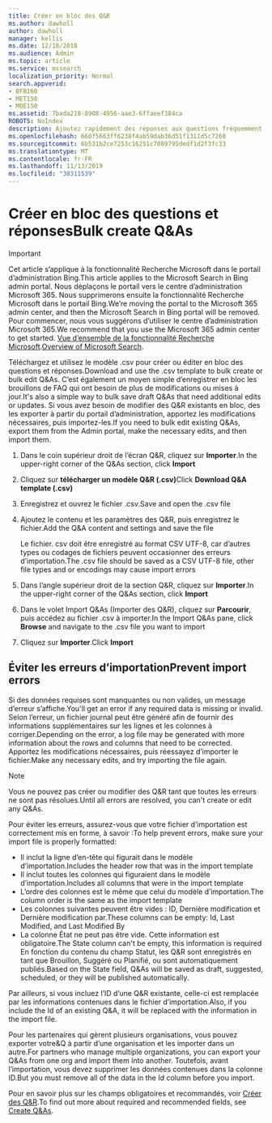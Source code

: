 ```yaml
---
title: Créer en bloc des Q&R
ms.author: dawholl
author: dawholl
manager: kellis
ms.date: 12/18/2018
ms.audience: Admin
ms.topic: article
ms.service: mssearch
localization_priority: Normal
search.appverid:
- BFB160
- MET150
- MOE150
ms.assetid: 7bada218-8908-4956-aae3-6ffaeef384ca
ROBOTS: NoIndex
description: Ajoutez rapidement des réponses aux questions fréquemment posées à l’aide des outils d’importation disponibles dans le portail d’administration de Recherche Microsoft
ms.openlocfilehash: 660f5663ff6238f4ab59dab36d51f1311d5c7260
ms.sourcegitcommit: 6b531b2ce7253c16251c7089795dedf1d2f3fc33
ms.translationtype: MT
ms.contentlocale: fr-FR
ms.lasthandoff: 11/13/2019
ms.locfileid: "38311539"
---
```

# <a name="bulk-create-qas"></a><span data-ttu-id="ab5b5-103">Créer en bloc des questions et réponses</span><span class="sxs-lookup"><span data-stu-id="ab5b5-103">Bulk create Q&As</span></span>

> [!IMPORTANT]
> <span data-ttu-id="ab5b5-104">Cet article s’applique à la fonctionnalité Recherche Microsoft dans le portail d’administration Bing.</span><span class="sxs-lookup"><span data-stu-id="ab5b5-104">This article applies to the Microsoft Search in Bing admin portal.</span></span> <span data-ttu-id="ab5b5-105">Nous déplaçons le portail vers le centre d’administration Microsoft 365. Nous supprimerons ensuite la fonctionnalité Recherche Microsoft dans le portail Bing.</span><span class="sxs-lookup"><span data-stu-id="ab5b5-105">We’re moving the portal to the Microsoft 365 admin center, and then the Microsoft Search in Bing portal will be removed.</span></span> <span data-ttu-id="ab5b5-106">Pour commencer, nous vous suggérons d’utiliser le centre d’administration Microsoft 365.</span><span class="sxs-lookup"><span data-stu-id="ab5b5-106">We recommend that you use the Microsoft 365 admin center to get started.</span></span> <span data-ttu-id="ab5b5-107">[Vue d’ensemble de la fonctionnalité Recherche Microsoft](overview-microsoft-search.md).</span><span class="sxs-lookup"><span data-stu-id="ab5b5-107">[Overview of Microsoft Search](overview-microsoft-search.md).</span></span>
    
<span data-ttu-id="ab5b5-108">Téléchargez et utilisez le modèle .csv pour créer ou éditer en bloc des questions et réponses.</span><span class="sxs-lookup"><span data-stu-id="ab5b5-108">Download and use the .csv template to bulk create or bulk edit Q&As.</span></span> <span data-ttu-id="ab5b5-109">C’est également un moyen simple d’enregistrer en bloc les brouillons de FAQ qui ont besoin de plus de modifications ou mises à jour.</span><span class="sxs-lookup"><span data-stu-id="ab5b5-109">It's also a simple way to bulk save draft Q&As that need additional edits or updates.</span></span> <span data-ttu-id="ab5b5-110">Si vous avez besoin de modifier des Q&R existants en bloc, des les exporter à partir du portail d’administration, apportez les modifications nécessaires, puis importez-les.</span><span class="sxs-lookup"><span data-stu-id="ab5b5-110">If you need to bulk edit existing Q&As, export them from the Admin portal, make the necessary edits, and then import them.</span></span>
  
1. <span data-ttu-id="ab5b5-111">Dans le coin supérieur droit de l’écran Q&R, cliquez sur **Importer**.</span><span class="sxs-lookup"><span data-stu-id="ab5b5-111">In the upper-right corner of the Q&As section, click **Import**</span></span>
    
2. <span data-ttu-id="ab5b5-112">Cliquez sur **télécharger un modèle Q&R (.csv)**</span><span class="sxs-lookup"><span data-stu-id="ab5b5-112">Click **Download Q&A template (.csv)**</span></span>
    
3. <span data-ttu-id="ab5b5-113">Enregistrez et ouvrez le fichier .csv.</span><span class="sxs-lookup"><span data-stu-id="ab5b5-113">Save and open the .csv file</span></span>
    
4. <span data-ttu-id="ab5b5-114">Ajoutez le contenu et les paramètres des Q&R, puis enregistrez le fichier.</span><span class="sxs-lookup"><span data-stu-id="ab5b5-114">Add the Q&A content and settings and save the file</span></span>

    <span data-ttu-id="ab5b5-115">Le fichier. csv doit être enregistré au format CSV UTF-8, car d’autres types ou codages de fichiers peuvent occasionner des erreurs d’importation.</span><span class="sxs-lookup"><span data-stu-id="ab5b5-115">The .csv file should be saved as a CSV UTF-8 file, other file types and or encodings may cause import errors</span></span>
    
5. <span data-ttu-id="ab5b5-116">Dans l’angle supérieur droit de la section Q&R, cliquez sur **Importer**.</span><span class="sxs-lookup"><span data-stu-id="ab5b5-116">In the upper-right corner of the Q&As section, click **Import**</span></span>
    
6. <span data-ttu-id="ab5b5-117">Dans le volet Import Q&As (Importer des Q&R), cliquez sur **Parcourir**, puis accédez au fichier .csv à importer.</span><span class="sxs-lookup"><span data-stu-id="ab5b5-117">In the Import Q&As pane, click **Browse** and navigate to the .csv file you want to import</span></span> 
    
7. <span data-ttu-id="ab5b5-118">Cliquez sur **Importer**.</span><span class="sxs-lookup"><span data-stu-id="ab5b5-118">Click **Import**</span></span>

## <a name="prevent-import-errors"></a><span data-ttu-id="ab5b5-119">Éviter les erreurs d’importation</span><span class="sxs-lookup"><span data-stu-id="ab5b5-119">Prevent import errors</span></span>      
<span data-ttu-id="ab5b5-120">Si des données requises sont manquantes ou non valides, un message d’erreur s’affiche.</span><span class="sxs-lookup"><span data-stu-id="ab5b5-120">You'll get an error if any required data is missing or invalid.</span></span> <span data-ttu-id="ab5b5-121">Selon l’erreur, un fichier journal peut être généré afin de fournir des informations supplémentaires sur les lignes et les colonnes à corriger.</span><span class="sxs-lookup"><span data-stu-id="ab5b5-121">Depending on the error, a log file may be generated with more information about the rows and columns that need to be corrected.</span></span> <span data-ttu-id="ab5b5-122">Apportez les modifications nécessaires, puis réessayez d’importer le fichier.</span><span class="sxs-lookup"><span data-stu-id="ab5b5-122">Make any necessary edits, and try importing the file again.</span></span>

> [!NOTE]
> <span data-ttu-id="ab5b5-123">Vous ne pouvez pas créer ou modifier des Q&R tant que toutes les erreurs ne sont pas résolues.</span><span class="sxs-lookup"><span data-stu-id="ab5b5-123">Until all errors are resolved, you can't create or edit any Q&As.</span></span> 

<span data-ttu-id="ab5b5-124">Pour éviter les erreurs, assurez-vous que votre fichier d’importation est correctement mis en forme, à savoir :</span><span class="sxs-lookup"><span data-stu-id="ab5b5-124">To help prevent errors, make sure your import file is properly formatted:</span></span>
- <span data-ttu-id="ab5b5-125">Il inclut la ligne d’en-tête qui figurait dans le modèle d’importation.</span><span class="sxs-lookup"><span data-stu-id="ab5b5-125">Includes the header row that was in the import template</span></span>
- <span data-ttu-id="ab5b5-126">Il inclut toutes les colonnes qui figuraient dans le modèle d’importation.</span><span class="sxs-lookup"><span data-stu-id="ab5b5-126">Includes all columns that were in the import template</span></span>
- <span data-ttu-id="ab5b5-127">L’ordre des colonnes est le même que celui du modèle d’importation.</span><span class="sxs-lookup"><span data-stu-id="ab5b5-127">The column order is the same as the import template</span></span>
- <span data-ttu-id="ab5b5-128">Les colonnes suivantes peuvent être vides : ID, Dernière modification et Dernière modification par.</span><span class="sxs-lookup"><span data-stu-id="ab5b5-128">These columns can be empty: Id, Last Modified, and Last Modified By</span></span>
- <span data-ttu-id="ab5b5-129">La colonne État ne peut pas être vide. Cette information est obligatoire.</span><span class="sxs-lookup"><span data-stu-id="ab5b5-129">The State column can't be empty, this information is required</span></span>  
<span data-ttu-id="ab5b5-130">En fonction du contenu du champ Statut, les Q&R sont enregistrés en tant que Brouillon, Suggéré ou Planifié, ou sont automatiquement publiés.</span><span class="sxs-lookup"><span data-stu-id="ab5b5-130">Based on the State field, Q&As will be saved as draft, suggested, scheduled, or they will be published automatically.</span></span>

<span data-ttu-id="ab5b5-131">Par ailleurs, si vous incluez l’ID d’une Q&R existante, celle-ci est remplacée par les informations contenues dans le fichier d’importation.</span><span class="sxs-lookup"><span data-stu-id="ab5b5-131">Also, if you include the Id of an existing Q&A, it will be replaced with the information in the import file.</span></span>

<span data-ttu-id="ab5b5-132">Pour les partenaires qui gèrent plusieurs organisations, vous pouvez exporter votre&Q à partir d’une organisation et les importer dans un autre.</span><span class="sxs-lookup"><span data-stu-id="ab5b5-132">For partners who manage multiple organizations, you can export your Q&As from one org and import them into another.</span></span> <span data-ttu-id="ab5b5-133">Toutefois, avant l’importation, vous devez supprimer les données contenues dans la colonne ID.</span><span class="sxs-lookup"><span data-stu-id="ab5b5-133">But you must remove all of the data in the Id column before you import.</span></span>

<span data-ttu-id="ab5b5-134">Pour en savoir plus sur les champs obligatoires et recommandés, voir [Créer des Q&R](create-qas.md).</span><span class="sxs-lookup"><span data-stu-id="ab5b5-134">To find out more about required and recommended fields, see [Create Q&As](create-qas.md).</span></span>

  

